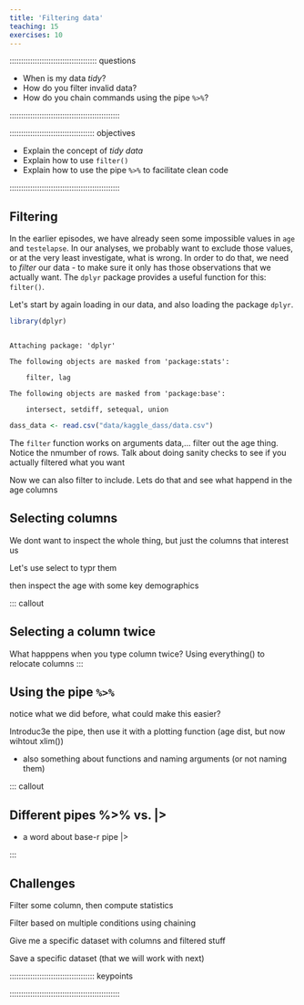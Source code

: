 ```yaml
---
title: 'Filtering data'
teaching: 15
exercises: 10
---
```


:::::::::::::::::::::::::::::::::::::: questions 

- When is my data *tidy*?
- How do you filter invalid data?
- How do you chain commands using the pipe `%>%`? 

::::::::::::::::::::::::::::::::::::::::::::::::

::::::::::::::::::::::::::::::::::::: objectives

- Explain the concept of *tidy data*
- Explain how to use `filter()`
- Explain how to use the pipe `%>%` to facilitate clean code

::::::::::::::::::::::::::::::::::::::::::::::::

## Filtering
In the earlier episodes, we have already seen some impossible values in `age` and `testelapse`. In our analyses, we probably want to exclude those values, or at the very least investigate, what is wrong. In order to do that, we need to *filter* our data - to make sure it only has those observations that we actually want. The `dplyr` package provides a useful function for this: `filter()`.

Let's start by again loading in our data, and also loading the package `dplyr`.


``` r
library(dplyr)
```

``` output

Attaching package: 'dplyr'
```

``` output
The following objects are masked from 'package:stats':

    filter, lag
```

``` output
The following objects are masked from 'package:base':

    intersect, setdiff, setequal, union
```

``` r
dass_data <- read.csv("data/kaggle_dass/data.csv")
```

The `filter` function works on arguments data,...
filter out the age thing. Notice the nmumber of rows. Talk about doing sanity checks to see if you actually filtered what you want

Now we can also filter to include. Lets do that and see what happend in the age columns

## Selecting columns
 
We dont want to inspect the whole thing, but just the columns that interest us

Let's use select to typr them

then inspect the age with some key demographics

::: callout
## Selecting a column twice
What happpens when you type column twice? Using everything() to relocate columns
:::

## Using the pipe `%>%` 
notice what we did before, what could make this easier?

Introduc3e the pipe, then use it with a plotting function (age dist, but now wihtout xlim())

- also something about functions and naming arguments (or not naming them)

::: callout
## Different pipes %>% vs. |>
- a word about base-r pipe |>

:::

## Challenges

Filter some column, then compute statistics

Filter based on multiple conditions using chaining

Give me a specific dataset with columns and filtered stuff

Save a specific dataset (that we will work with next)
  

::::::::::::::::::::::::::::::::::::: keypoints 


::::::::::::::::::::::::::::::::::::::::::::::::

